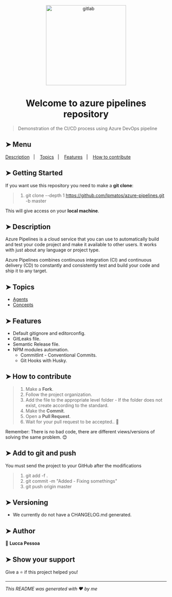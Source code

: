 <p align="center">
  <img alt="gitlab" src="https://res.cloudinary.com/practicaldev/image/fetch/s--goZ15AQs--/c_imagga_scale,f_auto,fl_progressive,h_900,q_auto,w_1600/https://dev-to-uploads.s3.amazonaws.com/i/ic17ec0lhrlqgeb727my.png" width="250px" float="center"/>
</p>

<h1 align="center">Welcome to azure pipelines repository</h1>

> Demonstration of the CI/CD process using Azure DevOps pipeline

## ➤ Menu

<p align="left">
  <a href="#-description">Description</a>&nbsp;&nbsp;&nbsp;|&nbsp;&nbsp;&nbsp;
  <a href="#-topics">Topics</a>&nbsp;&nbsp;&nbsp;|&nbsp;&nbsp;&nbsp;
  <a href="#-features">Features</a>&nbsp;&nbsp;&nbsp;|&nbsp;&nbsp;&nbsp;
  <a href="#-how-to-contribute">How to contribute</a>
</p>

## ➤ Getting Started

If you want use this repository you need to make a **git clone**:


>
> 1. git clone --depth 1 https://github.com/lpmatos/azure-pipelines.git -b master
>


This will give access on your **local machine**.

## ➤ Description

Azure Pipelines is a cloud service that you can use to automatically build and test your code project and make it available to other users. It works with just about any language or project type.

Azure Pipelines combines continuous integration (CI) and continuous delivery (CD) to constantly and consistently test and build your code and ship it to any target.

## ➤ Topics

* [Agents](./docs/Agents.md)
* [Concepts](./docs/Concepts.md)

## ➤ Features

* Default gitignore and editorconfig.
* GitLeaks file.
* Semantic Release file.
* NPM modules automation.
  * Commitlint - Conventional Commits.
  * Git Hooks with Husky.

## ➤ How to contribute

>
> 1. Make a **Fork**.
> 2. Follow the project organization.
> 3. Add the file to the appropriate level folder - If the folder does not exist, create according to the standard.
> 4. Make the **Commit**.
> 5. Open a **Pull Request**.
> 6. Wait for your pull request to be accepted.. 🚀
>

Remember: There is no bad code, there are different views/versions of solving the same problem. 😊

## ➤ Add to git and push

You must send the project to your GitHub after the modifications

>
> 1. git add -f .
> 2. git commit -m "Added - Fixing somethings"
> 3. git push origin master
>

## ➤ Versioning

- We currently do not have a CHANGELOG.md generated.

## ➤ Author

👤 **Lucca Pessoa**

## ➤ Show your support

Give a ⭐️ if this project helped you!

---

_This README was generated with ❤️ by me_
